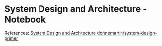 # System Design and Architecture - Notebook

References:
[System Design and Architecture](https://github.com/puncsky/system-design-and-architecture#system-design-and-architecture)
[donnemartin/system-design-primer](https://github.com/donnemartin/system-design-primer)

